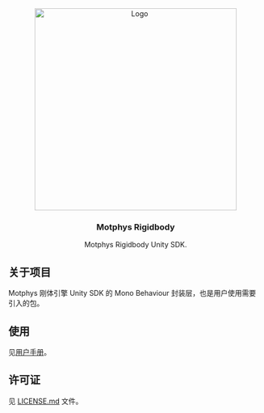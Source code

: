 <div align="center">
  <a href="https://www.motphys.com/">
    <img src="https://www.motphys.com/logo-blue.svg" alt="Logo" width="400" >
  </a>

  <h3 align="center">Motphys Rigidbody</h3>

  <p align="center">
    Motphys Rigidbody Unity SDK.
  </p>
</div>

## 关于项目

Motphys 刚体引擎 Unity SDK 的 Mono Behaviour 封装层，也是用户使用需要引入的包。

## 使用

见[用户手册](https://docs.motphys.com/Packages/com.motphys.rigidbody@2.0.0-beta.7/manual/index.html)。

## 许可证

见 [LICENSE.md](LICENSE.md) 文件。
